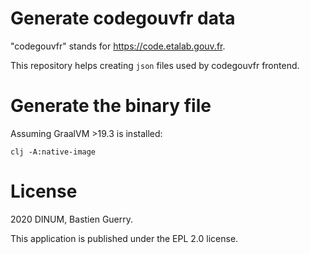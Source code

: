 
# Generate codegouvfr data

"codegouvfr" stands for <https://code.etalab.gouv.fr>.

This repository helps creating `json` files used by codegouvfr frontend.


# Generate the binary file

Assuming GraalVM >19.3 is installed:

    clj -A:native-image


# License

2020 DINUM, Bastien Guerry.

This application is published under the EPL 2.0 license.

